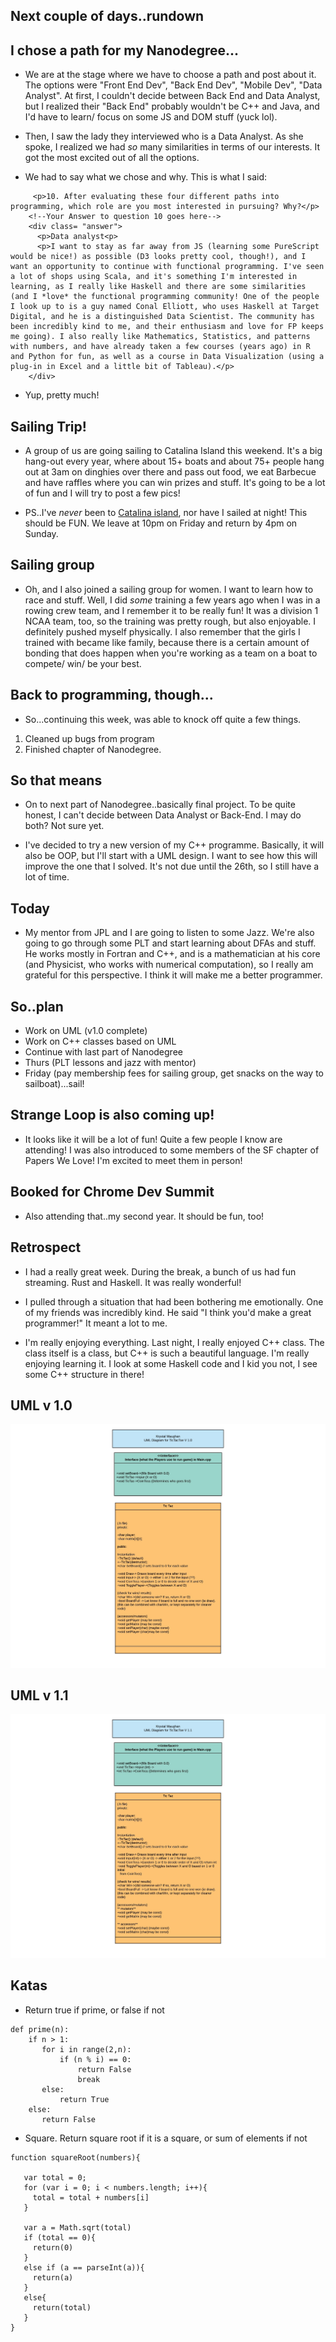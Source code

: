 ## Next couple of days..rundown

## I chose a path for my Nanodegree...

- We are at the stage where we have to choose a path and post about it. 
  The options were "Front End Dev", "Back End Dev", "Mobile Dev", "Data Analyst".
  At first, I couldn't decide between Back End and Data Analyst, but I realized 
  their "Back End" probably wouldn't be C++ and Java, and I'd have to learn/ focus on some JS
  and DOM stuff (yuck lol).
- Then, I saw the lady they interviewed who is a Data Analyst. As she spoke, I realized we had 
  *so* many similarities in terms of our interests. It got the most excited out of all the options.
  
- We had to say what we chose and why. This is what I said:

```
     <p>10. After evaluating these four different paths into programming, which role are you most interested in pursuing? Why?</p>
    <!--Your Answer to question 10 goes here-->
    <div class= "answer">
      <p>Data analyst<p>
      <p>I want to stay as far away from JS (learning some PureScript would be nice!) as possible (D3 looks pretty cool, though!), and I want an opportunity to continue with functional programming. I've seen a lot of shops using Scala, and it's something I'm interested in learning, as I really like Haskell and there are some similarities (and I *love* the functional programming community! One of the people I look up to is a guy named Conal Elliott, who uses Haskell at Target Digital, and he is a distinguished Data Scientist. The community has been incredibly kind to me, and their enthusiasm and love for FP keeps me going). I also really like Mathematics, Statistics, and patterns with numbers, and have already taken a few courses (years ago) in R and Python for fun, as well as a course in Data Visualization (using a plug-in in Excel and a little bit of Tableau).</p>
    </div>
```

- Yup, pretty much! 

## Sailing Trip! 

- A group of us are going sailing to Catalina Island this weekend.
  It's a big hang-out every year, where about 15+ boats and about 75+ people
  hang out at 3am on dinghies over there and pass out food, we eat Barbecue and
  have raffles where you can win prizes and stuff. It's going to be a lot of fun
  and I will try to post a few pics!
  
- PS..I've *never* been to [Catalina island](https://en.wikipedia.org/wiki/Santa_Catalina_Island_(California)), nor have I sailed at night! This 
  should be FUN. We leave at 10pm on Friday and return by 4pm on Sunday.
  
## Sailing group

- Oh, and I also joined a sailing group for women. I want to learn how to race and 
  stuff. Well, I did *some* training a few years ago when I was in a rowing crew team,
  and I remember it to be really fun! It was a division 1 NCAA team, too, so the training
  was pretty rough, but also enjoyable. I definitely pushed myself physically.
  I also remember that the girls I trained with 
  became like family, because there is a certain amount of bonding that does happen
  when you're working as a team on a boat to compete/ win/ be your best. 

## Back to programming, though...

- So...continuing this week, was able to knock off quite a few things.

1. Cleaned up bugs from program
2. Finished chapter of Nanodegree.

## So that means

- On to next part of Nanodegree..basically final project.
  To be quite honest, I can't decide between Data Analyst or Back-End.
  I may do both? Not sure yet.
  
- I've decided to try a new version of my C++ programme. 
  Basically, it will also be OOP, but I'll start with a UML design.
  I want to see how this will improve the one that I solved. 
  It's not due until the 26th, so I still have a lot of time.
  
## Today

- My mentor from JPL and I are going to listen to some Jazz.
  We're also going to go through some PLT and start learning about
  DFAs and stuff. He works mostly in Fortran and C++, and is a 
  mathematician at his core (and Physicist, who works with numerical
  computation), so I really am grateful for this perspective. I think
  it will make me a better programmer. 
  
## So..plan
- Work on UML (v1.0 complete)
- Work on C++ classes based on UML
- Continue with last part of Nanodegree
- Thurs (PLT lessons and jazz with mentor)
- Friday (pay membership fees for sailing group, get snacks on the way to 
  sailboat)...sail!
  
## Strange Loop is also coming up!

- It looks like it will be a lot of fun! Quite a few people I know are attending!
  I was also introduced to some members of the SF chapter of Papers We Love! 
  I'm excited to meet them in person! 

## Booked for Chrome Dev Summit

- Also attending that..my second year. It should be fun, too!

## Retrospect

- I had a really great week. During the break, a bunch of us had fun streaming.
  Rust and Haskell. It was really wonderful! 
  
- I pulled through a situation that had been bothering me emotionally. One of my friends was
  incredibly kind. He said "I think you'd make a great programmer!" It meant a lot to me. 
  
- I'm really enjoying everything. Last night, I really enjoyed C++ class. The class itself is a class,
  but C++ is such a beautiful language. I'm really enjoying learning it. I look at some Haskell code and 
  I kid you not, I see some C++ structure in there!
  
 
 ## UML v 1.0
 
 ![Tic_UML](/images/tic_uml.jpeg)
 
 ## UML v 1.1
 
 ![Tic UML1.1](/images/uml_v1.1.jpeg)
 
 
 ## Katas
 
- Return true if prime, or false if not 

```
def prime(n):
    if n > 1:
       for i in range(2,n):
           if (n % i) == 0:
               return False
               break
       else:
           return True
    else:
       return False
```
 
- Square. Return square root if it is a square, or sum of elements if not

```
function squareRoot(numbers){
  
   var total = 0;
   for (var i = 0; i < numbers.length; i++){
     total = total + numbers[i]
   }
   
   var a = Math.sqrt(total)
   if (total == 0){
     return(0)
   }
   else if (a == parseInt(a)){
     return(a)
   }
   else{
     return(total)
   }
}
```


  
